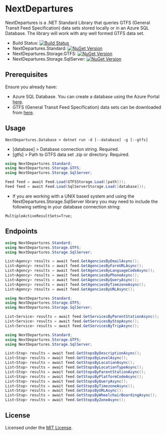 # NextDepartures

NextDepartures is a .NET Standard Library that queries GTFS (General Transit Feed Specification) data sets stored locally or in an Azure SQL Database. The library will work with any well formed GTFS data set.

* Build Status: [![Build Status](https://dev.azure.com/philvessey/NextDepartures/_apis/build/status/philvessey.NextDepartures?branchName=master)](https://dev.azure.com/philvessey/NextDepartures/_build/latest?definitionId=2&branchName=master)
* NextDepartures.Standard: [![NuGet Version](https://img.shields.io/nuget/v/NextDepartures.Standard.svg?style=flat)](https://www.nuget.org/packages/NextDepartures.Standard/)
* NextDepartures.Storage.GTFS: [![NuGet Version](https://img.shields.io/nuget/v/NextDepartures.Storage.GTFS.svg?style=flat)](https://www.nuget.org/packages/NextDepartures.Storage.GTFS/)
* NextDepartures.Storage.SqlServer: [![NuGet Version](https://img.shields.io/nuget/v/NextDepartures.Storage.SqlServer.svg?style=flat)](https://www.nuget.org/packages/NextDepartures.Storage.SqlServer/)

## Prerequisites

Ensure you already have:

* Azure SQL Database. You can create a database using the Azure Portal [here](https://portal.azure.com).
* GTFS (General Transit Feed Specification) data sets can be downloaded from [here](https://transitfeeds.com).

## Usage

```
NextDepartures.Database > dotnet run -d [--database] -g [--gtfs]
```

* [database] > Database connection string. Required.
* [gtfs] > Path to GTFS data set .zip or directory. Required.

```csharp
using NextDepartures.Standard;
using NextDepartures.Storage.GTFS;
using NextDepartures.Storage.SqlServer;

Feed feed = await Feed.Load(GTFSStorage.Load([path]));
Feed feed = await Feed.Load(SqlServerStorage.Load([database]));
```

* If you are working with a UNIX based system and using the NextDepartures.Storage.SqlServer library you may need to include the following setting in your database connection string:

```
MultipleActiveResultSets=True;
```

## Endpoints

```csharp
using NextDepartures.Standard;
using NextDepartures.Storage.GTFS;
using NextDepartures.Storage.SqlServer;

List<Agency> results = await feed.GetAgenciesByEmailAsync();
List<Agency> results = await feed.GetAgenciesByFareURLAsync();
List<Agency> results = await feed.GetAgenciesByLanguageCodeAsync();
List<Agency> results = await feed.GetAgenciesByPhoneAsync();
List<Agency> results = await feed.GetAgenciesByQueryAsync();
List<Agency> results = await feed.GetAgenciesByTimezoneAsync();
List<Agency> results = await feed.GetAgenciesByURLAsync();
```

```csharp
using NextDepartures.Standard;
using NextDepartures.Storage.GTFS;
using NextDepartures.Storage.SqlServer;

List<Service> results = await feed.GetServicesByParentStationAsync();
List<Service> results = await feed.GetServicesByStopAsync();
List<Service> results = await feed.GetServicesByTripAsync();
```

```csharp
using NextDepartures.Standard;
using NextDepartures.Storage.GTFS;
using NextDepartures.Storage.SqlServer;

List<Stop> results = await feed.GetStopsByDescriptionAsync();
List<Stop> results = await feed.GetStopsByLevelAsync();
List<Stop> results = await feed.GetStopsByLocationAsync();
List<Stop> results = await feed.GetStopsByLocationTypeAsync();
List<Stop> results = await feed.GetStopsByParentStationAsync();
List<Stop> results = await feed.GetStopsByPlatformCodeAsync();
List<Stop> results = await feed.GetStopsByQueryAsync();
List<Stop> results = await feed.GetStopsByTimezoneAsync();
List<Stop> results = await feed.GetStopsByURLAsync();
List<Stop> results = await feed.GetStopsByWheelchairBoardingAsync();
List<Stop> results = await feed.GetStopsByZoneAsync();
```

## License

Licensed under the [MIT License](./LICENSE).